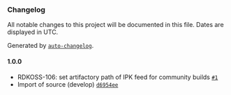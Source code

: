 ### Changelog

All notable changes to this project will be documented in this file. Dates are displayed in UTC.

Generated by [`auto-changelog`](https://github.com/CookPete/auto-changelog).

#### 1.0.0

- RDKOSS-106: set artifactory path of IPK feed for community builds  [`#1`](https://github.com/rdkcentral/meta-oss-reference-release/pull/1)
- Import of source (develop) [`d6954ee`](https://github.com/rdkcentral/meta-oss-reference-release/commit/d6954ee9eeb9c711e76ff6932d6cdb0e28ba1111)
